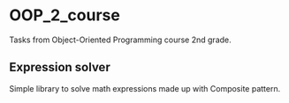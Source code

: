 # OOP_2_course
Tasks from Object-Oriented Programming course 2nd grade.

## Expression solver

Simple library to solve math expressions made up with Composite pattern.
